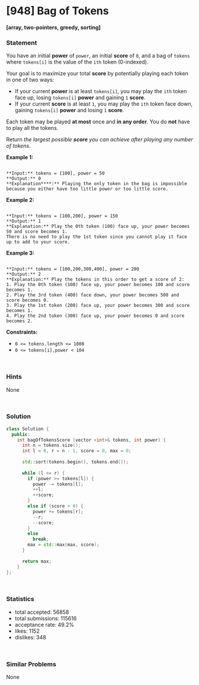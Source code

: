 # [948] Bag of Tokens

**[array, two-pointers, greedy, sorting]**

### Statement

You have an initial **power** of `power`, an initial **score** of `0`, and a bag of `tokens` where `tokens[i]` is the value of the `ith` token (0-indexed).

Your goal is to maximize your total **score** by potentially playing each token in one of two ways:

* If your current **power** is at least `tokens[i]`, you may play the `ith` token face up, losing `tokens[i]` **power** and gaining `1` **score**.
* If your current **score** is at least `1`, you may play the `ith` token face down, gaining `tokens[i]` **power** and losing `1` **score**.



Each token may be played **at most** once and **in any order**. You do **not** have to play all the tokens.

Return *the largest possible **score** you can achieve after playing any number of tokens*.


**Example 1:**

```

**Input:** tokens = [100], power = 50
**Output:** 0
**Explanation****:** Playing the only token in the bag is impossible because you either have too little power or too little score.

```

**Example 2:**

```

**Input:** tokens = [100,200], power = 150
**Output:** 1
**Explanation:** Play the 0th token (100) face up, your power becomes 50 and score becomes 1.
There is no need to play the 1st token since you cannot play it face up to add to your score.

```

**Example 3:**

```

**Input:** tokens = [100,200,300,400], power = 200
**Output:** 2
**Explanation:** Play the tokens in this order to get a score of 2:
1. Play the 0th token (100) face up, your power becomes 100 and score becomes 1.
2. Play the 3rd token (400) face down, your power becomes 500 and score becomes 0.
3. Play the 1st token (200) face up, your power becomes 300 and score becomes 1.
4. Play the 2nd token (300) face up, your power becomes 0 and score becomes 2.

```

**Constraints:**
* `0 <= tokens.length <= 1000`
* `0 <= tokens[i],power < 104`


<br>

### Hints

None

<br>

### Solution

```cpp
class Solution {
  public:
    int bagOfTokensScore (vector <int>& tokens, int power) {
      int n = tokens.size();
      int l = 0, r = n - 1, score = 0, max = 0;
      
      std::sort(tokens.begin(), tokens.end());
      
      while (l <= r) {
        if (power >= tokens[l]) {
          power -= tokens[l];
          ++l;
          ++score;
        }
        else if (score > 0) {
          power += tokens[r];
          --r;
          --score;
        }
        else
          break;
        max = std::max(max, score);
      }
      
      return max;
    }
};
```

<br>

### Statistics

- total accepted: 56858
- total submissions: 115616
- acceptance rate: 49.2%
- likes: 1152
- dislikes: 348

<br>

### Similar Problems

None
